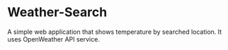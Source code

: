 # Weather-Search

A simple web application that shows temperature by searched location. It uses OpenWeather API service. 
